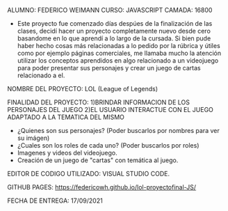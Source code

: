 ALUMNO: FEDERICO WEIMANN
CURSO: JAVASCRIPT
CAMADA: 16800

- Este proyecto fue comenzado días despúes de la finalización de las clases, decidí hacer un proyecto completamente nuevo desde cero basandome en lo que aprendí a lo largo de la cursada. Si bien pude haber hecho cosas más relacionadas a lo pedido por la rúbrica y útiles como por ejemplo páginas comerciales, me llamaba mucho la atención utilizar los conceptos aprendidos en algo relacionado a un videojuego para poder presentar sus personajes y crear un juego de cartas relacionado a el.

NOMBRE DEL PROYECTO: LOL (League of Legends)

FINALIDAD DEL PROYECTO: 
1)BRINDAR INFORMACION DE LOS PERSONAJES DEL JUEGO 
2)EL USUARIO INTERACTUE CON EL JUEGO ADAPTADO A LA TEMATICA DEL MISMO

- ¿Quienes son sus personajes? (Poder buscarlos por nombres para ver su imágen)
- ¿Cuales son los roles de cada uno? (Poder buscarlos por roles)
- Imagenes y videos del videojuego.
- Creación de un juego de "cartas" con temática al juego.

EDITOR DE CODIGO UTILIZADO: VISUAL STUDIO CODE.

GITHUB PAGES: https://federicowh.github.io/lol-proyectofinal-JS/

FECHA DE ENTREGA: 17/09/2021